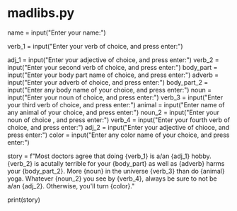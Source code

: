 # madlibs.py

name = input("Enter your name:")

verb_1 = input("Enter your verb of choice, and press enter:")

adj_1 = input("Enter your adjective of choice, and press enter:")
verb_2 = input("Enter your second verb of choice, and press enter:")
body_part = input("Enter your body part name of choice, and press enter:")
adverb = input("Enter your adverb of choice, and press enter:")
body_part_2 = input("Enter any body name of your choice, and press enter:")
noun = input("Enter your noun of choice, and press enter:")
verb_3 = input("Enter your third verb of choice, and press enter:")
animal = input("Enter name of any animal of your choice, and press enter:")
noun_2 = input("Enter your noun of choice , and press enter:") 
verb_4 = input("Enter your fourth verb of choice, and press enter:")
adj_2 = input("Enter your adjective of chioce, and press enter:")
color = input("Enter any color name of your choice, and press enter:")

story = f"Most doctors agree that doing {verb_1} is a/an {adj_1} hobby. {verb_2} is acutally terrible for your {body_part} as well as {adverb} harms your {body_part_2}. More {noun} in the universe {verb_3} than do {animal} yoga. Whatever {noun_2} you see by {verb_4}, always be sure to not be a/an {adj_2}. Otherwise, you'll turn {color}."

print(story)

